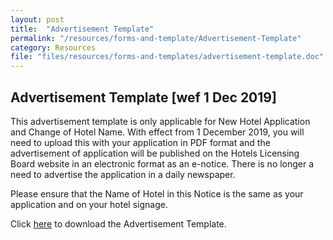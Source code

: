 ```yaml
---
layout: post
title:  "Advertisement Template"
permalink: "/resources/forms-and-template/Advertisement-Template"
category: Resources
file: "files/resources/forms-and-templates/advertisement-template.doc"
---
```


Advertisement Template [wef 1 Dec 2019] 
---
 
This advertisement template is only applicable for New Hotel Application and Change of Hotel Name. With effect from 1 December 2019, you will need to upload this with your application in PDF format and the advertisement of application will be published on the Hotels Licensing Board website in an electronic format as an e-notice. There is no longer a need to advertise the application in a daily newspaper. 

Please ensure that the Name of Hotel in this Notice is the same as your application and on your hotel signage. 

Click [here](/files/resources/forms-and-templates/advertisement-template.doc) to download the Advertisement Template. 
